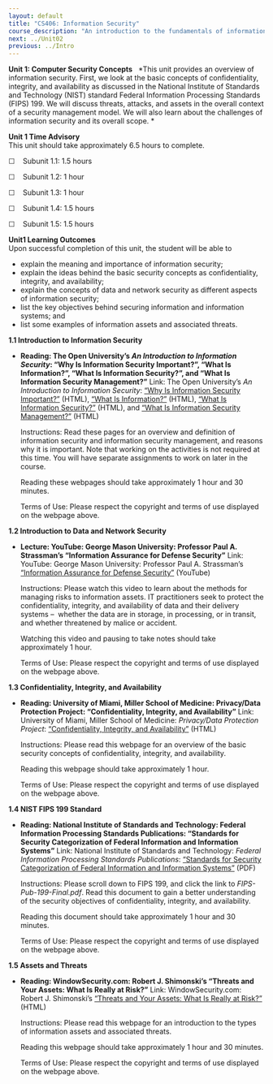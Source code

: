 ```yaml
---
layout: default
title: "CS406: Information Security"
course_description: "An introduction to the fundamentals of information security. Topics include computer security technology and principles, access control mechanisms, cryptography algorithms, software security, physical security, and security management and risk assessment."
next: ../Unit02
previous: ../Intro
---
```

**Unit 1: Computer Security Concepts** <span id="1"></span> 
*This unit provides an overview of information security. First, we look
at the basic concepts of confidentiality, integrity, and availability as
discussed in the National Institute of Standards and Technology (NIST)
standard Federal Information Processing Standards (FIPS) 199. We will
discuss threats, attacks, and assets in the overall context of a
security management model. We will also learn about the challenges of
information security and its overall scope. *

**Unit 1 Time Advisory**  
This unit should take approximately 6.5 hours to complete.  
  
 ☐    Subunit 1.1: 1.5 hours  
  
 ☐    Subunit 1.2: 1 hour  
  
 ☐    Subunit 1.3: 1 hour  
  
 ☐    Subunit 1.4: 1.5 hours  
  
 ☐    Subunit 1.5: 1.5 hours

**Unit1 Learning Outcomes**  
Upon successful completion of this unit, the student will be able to  
-   explain the meaning and importance of information security;
-   explain the ideas behind the basic security concepts as
    confidentiality, integrity, and availability;
-   explain the concepts of data and network security as different
    aspects of information security;
-   list the key objectives behind securing information and information
    systems; and
-   list some examples of information assets and associated threats.

**1.1 Introduction to Information Security** <span id="1.1"></span> 
-   **Reading: The Open University’s *An Introduction to Information
    Security*: “Why Is Information Security Important?”, “What Is
    Information?”, “What Is Information Security?”, and “What Is
    Information Security Management?”**
    Link: The Open University’s *An Introduction to Information
    Security*: [“Why Is Information Security
    Important?”](http://www.open.edu/openlearn/science-maths-technology/computing-and-ict/introduction-information-security/content-section-3)
    (HTML), [“What Is
    Information?”](http://www.open.edu/openlearn/science-maths-technology/computing-and-ict/introduction-information-security/content-section-4.1)
    (HTML), [“What Is Information
    Security?”](http://www.open.edu/openlearn/science-maths-technology/computing-and-ict/introduction-information-security/content-section-4.2)
    (HTML), and [“What Is Information Security
    Management?”](http://www.open.edu/openlearn/science-maths-technology/computing-and-ict/introduction-information-security/content-section-4.3)
    (HTML)  
      
     Instructions: Read these pages for an overview and definition of
    information security and information security management, and
    reasons why it is important. Note that working on the activities is
    not required at this time. You will have separate assignments to
    work on later in the course.  
      
     Reading these webpages should take approximately 1 hour and 30
    minutes.  
      
     Terms of Use: Please respect the copyright and terms of use
    displayed on the webpage above.

**1.2 Introduction to Data and Network Security** <span
id="1.2"></span> 
-   **Lecture: YouTube: George Mason University: Professor Paul A.
    Strassman’s “Information Assurance for Defense Security”**
    Link: YouTube: George Mason University: Professor Paul A.
    Strassman’s [“Information Assurance for Defense
    Security”](http://www.youtube.com/watch?v=NuUHrPo_lqw) (YouTube)  
      
     Instructions: Please watch this video to learn about the methods
    for managing risks to information assets. IT practitioners seek to
    protect the confidentiality, integrity, and availability of data and
    their delivery systems –  whether the data are in storage, in
    processing, or in transit, and whether threatened by malice or
    accident.  
      
     Watching this video and pausing to take notes should take
    approximately 1 hour.  
      
     Terms of Use: Please respect the copyright and terms of use
    displayed on the webpage above.

**1.3 Confidentiality, Integrity, and Availability** <span
id="1.3"></span> 
-   **Reading: University of Miami, Miller School of Medicine:
    Privacy/Data Protection Project: “Confidentiality, Integrity, and
    Availability”**
    Link: University of Miami, Miller School of Medicine: *Privacy/Data
    Protection Project*: [“Confidentiality, Integrity, and
    Availability”](http://privacy.med.miami.edu/glossary/xd_confidentiality_integrity_availability.htm)
    (HTML)  
      
     Instructions: Please read this webpage for an overview of the basic
    security concepts of confidentiality, integrity, and availability.  
      
     Reading this webpage should take approximately 1 hour.  
      
     Terms of Use: Please respect the copyright and terms of use
    displayed on the webpage above.

**1.4 NIST FIPS 199 Standard** <span id="1.4"></span> 
-   **Reading: National Institute of Standards and Technology: Federal
    Information Processing Standards Publications: “Standards for
    Security Categorization of Federal Information and Information
    Systems”**
    Link: National Institute of Standards and Technology: *Federal
    Information Processing Standards Publications*: [“Standards for
    Security Categorization of Federal Information and Information
    Systems”](http://csrc.nist.gov/publications/PubsFIPS.html) (PDF)  
      
     Instructions: Please scroll down to FIPS 199, and click the link to
    *FIPS-Pub-199-Final.pdf*. Read this document to gain a better
    understanding of the security objectives of confidentiality,
    integrity, and availability.  
      
     Reading this document should take approximately 1 hour and 30
    minutes.  
      
     Terms of Use: Please respect the copyright and terms of use
    displayed on the webpage above.

**1.5 Assets and Threats** <span id="1.5"></span> 
-   **Reading: WindowSecurity.com: Robert J. Shimonski’s “Threats and
    Your Assets: What Is Really at Risk?”**
    Link: WindowSecurity.com: Robert J. Shimonski’s [“Threats and Your
    Assets: What Is Really at
    Risk?”](http://www.windowsecurity.com/articles/Threats-Assets.html)
    (HTML)  
      
     Instructions: Please read this webpage for an introduction to the
    types of information assets and associated threats.  
      
     Reading this webpage should take approximately 1 hour and 30
    minutes.  
      
     Terms of Use: Please respect the copyright and terms of use
    displayed on the webpage above.


